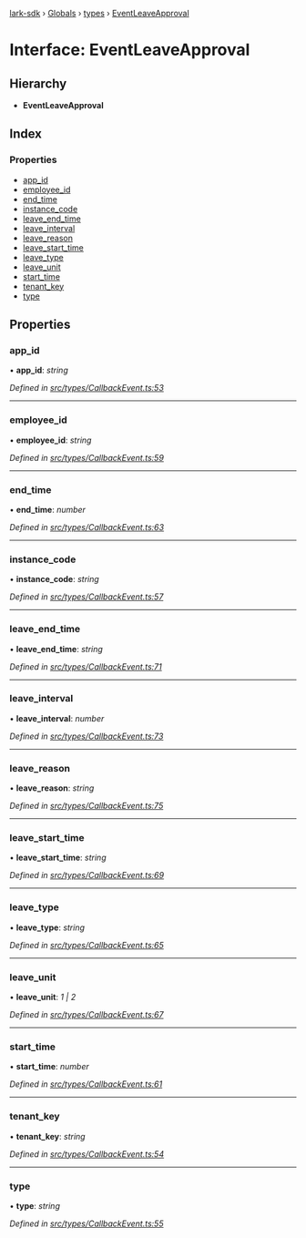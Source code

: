 [lark-sdk](../README.md) › [Globals](../globals.md) › [types](../modules/types.md) › [EventLeaveApproval](types.eventleaveapproval.md)

# Interface: EventLeaveApproval

## Hierarchy

* **EventLeaveApproval**

## Index

### Properties

* [app_id](types.eventleaveapproval.md#app_id)
* [employee_id](types.eventleaveapproval.md#employee_id)
* [end_time](types.eventleaveapproval.md#end_time)
* [instance_code](types.eventleaveapproval.md#instance_code)
* [leave_end_time](types.eventleaveapproval.md#leave_end_time)
* [leave_interval](types.eventleaveapproval.md#leave_interval)
* [leave_reason](types.eventleaveapproval.md#leave_reason)
* [leave_start_time](types.eventleaveapproval.md#leave_start_time)
* [leave_type](types.eventleaveapproval.md#leave_type)
* [leave_unit](types.eventleaveapproval.md#leave_unit)
* [start_time](types.eventleaveapproval.md#start_time)
* [tenant_key](types.eventleaveapproval.md#tenant_key)
* [type](types.eventleaveapproval.md#type)

## Properties

###  app_id

• **app_id**: *string*

*Defined in [src/types/CallbackEvent.ts:53](https://github.com/TbhT/lark-sdk/blob/5ecb791/src/types/CallbackEvent.ts#L53)*

___

###  employee_id

• **employee_id**: *string*

*Defined in [src/types/CallbackEvent.ts:59](https://github.com/TbhT/lark-sdk/blob/5ecb791/src/types/CallbackEvent.ts#L59)*

___

###  end_time

• **end_time**: *number*

*Defined in [src/types/CallbackEvent.ts:63](https://github.com/TbhT/lark-sdk/blob/5ecb791/src/types/CallbackEvent.ts#L63)*

___

###  instance_code

• **instance_code**: *string*

*Defined in [src/types/CallbackEvent.ts:57](https://github.com/TbhT/lark-sdk/blob/5ecb791/src/types/CallbackEvent.ts#L57)*

___

###  leave_end_time

• **leave_end_time**: *string*

*Defined in [src/types/CallbackEvent.ts:71](https://github.com/TbhT/lark-sdk/blob/5ecb791/src/types/CallbackEvent.ts#L71)*

___

###  leave_interval

• **leave_interval**: *number*

*Defined in [src/types/CallbackEvent.ts:73](https://github.com/TbhT/lark-sdk/blob/5ecb791/src/types/CallbackEvent.ts#L73)*

___

###  leave_reason

• **leave_reason**: *string*

*Defined in [src/types/CallbackEvent.ts:75](https://github.com/TbhT/lark-sdk/blob/5ecb791/src/types/CallbackEvent.ts#L75)*

___

###  leave_start_time

• **leave_start_time**: *string*

*Defined in [src/types/CallbackEvent.ts:69](https://github.com/TbhT/lark-sdk/blob/5ecb791/src/types/CallbackEvent.ts#L69)*

___

###  leave_type

• **leave_type**: *string*

*Defined in [src/types/CallbackEvent.ts:65](https://github.com/TbhT/lark-sdk/blob/5ecb791/src/types/CallbackEvent.ts#L65)*

___

###  leave_unit

• **leave_unit**: *1 | 2*

*Defined in [src/types/CallbackEvent.ts:67](https://github.com/TbhT/lark-sdk/blob/5ecb791/src/types/CallbackEvent.ts#L67)*

___

###  start_time

• **start_time**: *number*

*Defined in [src/types/CallbackEvent.ts:61](https://github.com/TbhT/lark-sdk/blob/5ecb791/src/types/CallbackEvent.ts#L61)*

___

###  tenant_key

• **tenant_key**: *string*

*Defined in [src/types/CallbackEvent.ts:54](https://github.com/TbhT/lark-sdk/blob/5ecb791/src/types/CallbackEvent.ts#L54)*

___

###  type

• **type**: *string*

*Defined in [src/types/CallbackEvent.ts:55](https://github.com/TbhT/lark-sdk/blob/5ecb791/src/types/CallbackEvent.ts#L55)*
